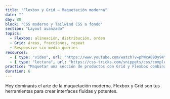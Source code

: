 ```yaml
---
title: "Flexbox y Grid – Maquetación moderna"
date: ""
day: 80
block: "CSS moderno y Tailwind CSS a fondo"
section: "Layout avanzado"
topics:
  - Flexbox: alineación, distribución, orden
  - Grid: áreas, fracciones, repeat
  - Responsive sin media queries
resources:
  - { type: "video", url: "https://www.youtube.com/watch?v=phWxA89Dy94" }
  - { type: "lectura", url: "https://css-tricks.com/snippets/css/complete-guide-grid/" }
practice: "Maquetar una sección de productos con Grid y Flexbox combinados, adaptable a móvil."
duration: 6
---
```


Hoy dominarás el arte de la maquetación moderna. Flexbox y Grid son tus herramientas para crear interfaces fluidas y potentes.